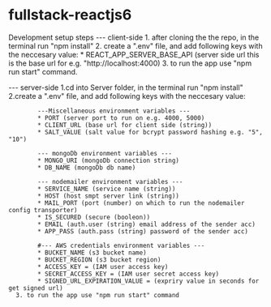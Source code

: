 # fullstack-reactjs6


Development setup steps 
--- client-side
      1. after cloning the the repo, in the terminal run "npm install"
      2. create a ".env" file, and add following keys with the neccesary value:
            * REACT_APP_SERVER_BASE_API (server side url this is the base url for e.g. "http://localhost:4000)
      3. to run the app use "npm run start" command.

--- server-side
      1.cd into Server folder, in the terminal run "npm install"
      2.create a ".env" file, and add following keys with the neccesary value:
            
            ---Miscellaneous environment variables ---
            * PORT (server port to run on e.g. 4000, 5000)
            * CLIENT_URL (base url for client side (string))
            * SALT_VALUE (salt value for bcrypt password hashing e.g. "5", "10")
            
            --- mongoDb environment variables ---
            * MONGO_URI (mongoDb connection string)
            * DB_NAME (mongoDb db name)

            --- nodemailer environment variables ---
            * SERVICE_NAME (service name (string))
            * HOST (host smpt server link (string))
            * MAIL_PORT (port (number) on which to run the nodemailer config transporter)
            * IS_SECURED (secure (booleon))
            * EMAIL (auth.user (string) email address of the sender acc)
            * APP_PASS (auth.pass (string) password of the sender acc)

            #--- AWS credentials environment variables ---
            * BUCKET_NAME (s3 bucket name)
            * BUCKET_REGION (s3 bucket region)
            * ACCESS_KEY = (IAM user access key)
            * SECRET_ACCESS_KEY = (IAM user secret access key)
            * SIGNED_URL_EXPIRATION_VALUE = (expriry value in seconds for get signed url)
      3. to run the app use "npm run start" command

